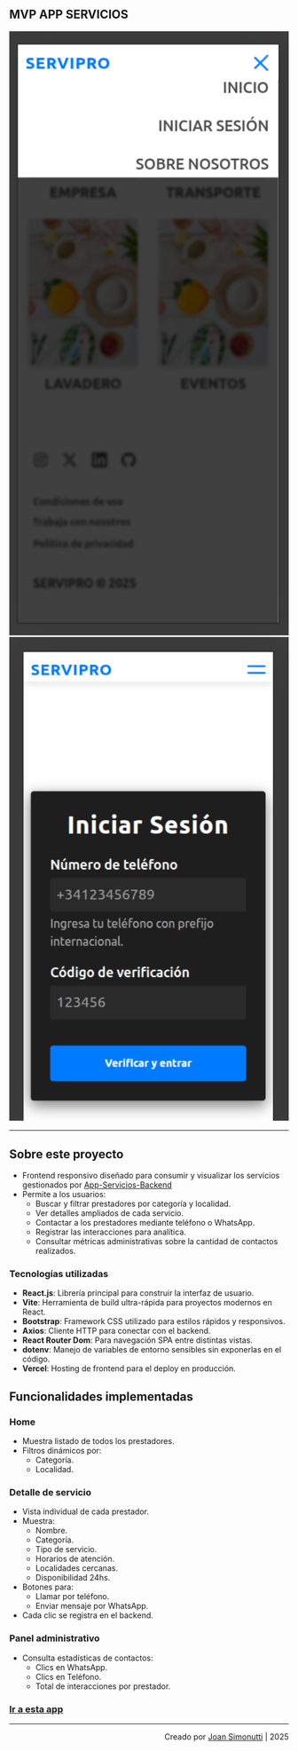 ## MVP APP SERVICIOS

<p align="center">
  <img src="public/images/img01.png" alt="view1" width="600"/>
  <img src="public/images/img02.png" alt="view2" width="600"/>
</p>

---

## Sobre este proyecto

- Frontend responsivo diseñado para consumir y visualizar los servicios gestionados por [App-Servicios-Backend](https://github.com/JoanSimonutti/App-Servicios-Backend)
- Permite a los usuarios:
  - Buscar y filtrar prestadores por categoría y localidad.
  - Ver detalles ampliados de cada servicio.
  - Contactar a los prestadores mediante teléfono o WhatsApp.
  - Registrar las interacciones para analítica.
  - Consultar métricas administrativas sobre la cantidad de contactos realizados.

### Tecnologías utilizadas

- **React.js**: Librería principal para construir la interfaz de usuario.
- **Vite**: Herramienta de build ultra-rápida para proyectos modernos en React.
- **Bootstrap**: Framework CSS utilizado para estilos rápidos y responsivos.
- **Axios**: Cliente HTTP para conectar con el backend.
- **React Router Dom**: Para navegación SPA entre distintas vistas.
- **dotenv**: Manejo de variables de entorno sensibles sin exponerlas en el código.
- **Vercel**: Hosting de frontend para el deploy en producción.

## Funcionalidades implementadas

### Home

- Muestra listado de todos los prestadores.
- Filtros dinámicos por:
  - Categoría.
  - Localidad.

### Detalle de servicio

- Vista individual de cada prestador.
- Muestra:
  - Nombre.
  - Categoría.
  - Tipo de servicio.
  - Horarios de atención.
  - Localidades cercanas.
  - Disponibilidad 24hs.
- Botones para:
  - Llamar por teléfono.
  - Enviar mensaje por WhatsApp.
- Cada clic se registra en el backend.

### Panel administrativo

- Consulta estadísticas de contactos:
  - Clics en WhatsApp.
  - Clics en Teléfono.
  - Total de interacciones por prestador.

### [Ir a esta app](https://servipro-es.vercel.app/)

---

<div align="end">

Creado por [Joan Simonutti](https://www.linkedin.com/in/joansimonutti/) | 2025

</div>
